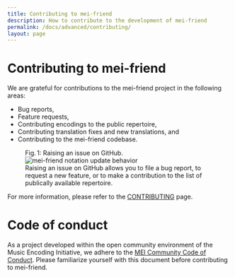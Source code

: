 ```yaml
---
title: Contributing to mei-friend
description: How to contribute to the development of mei-friend
permalink: /docs/advanced/contributing/
layout: page
---
```

# Contributing to mei-friend    

We are grateful for contributions to the mei-friend project in the following areas: 

* Bug reports, 
* Feature requests, 
* Contributing encodings to the public repertoire, 
* Contributing translation fixes and new translations, and 
* Contributing to the mei-friend codebase.
  
<figure class="figure halfwidth">
    <div class="figure-title">Fig.&thinsp;1: Raising an issue on GitHub.</div>
    <img class="figure-img" src="{{ site.baseurl }}/assets/img/github/GitHub-raising-an-issue.png" 
        alt="mei-friend notation update behavior" />
    <figcaption class="figure-caption">Raising an issue on GitHub allows you to file a bug report, to request a new feature, or to make a contribution to the list of publically available repertoire.</figcaption>
</figure>

For more information, please refer to the [CONTRIBUTING](https://github.com/mei-friend/mei-friend/blob/develop/CONTRIBUTING.md) page. 

# Code of conduct

As a project developed within the open community environment of the Music Encoding Initiative, we adhere to the [MEI Community Code of Conduct](https://music-encoding.org/community/code-of-conduct.html). Please familiarize yourself with this document before contributing to mei-friend.
